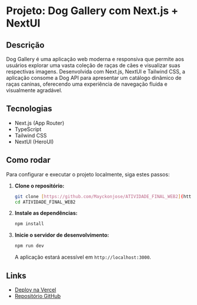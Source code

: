 # Projeto: Dog Gallery com Next.js + NextUI

## Descrição
Dog Gallery é uma aplicação web moderna e responsiva que permite aos usuários explorar uma vasta coleção de raças de cães e visualizar suas respectivas imagens. Desenvolvida com Next.js, NextUI e Tailwind CSS, a aplicação consome a Dog API para apresentar um catálogo dinâmico de raças caninas, oferecendo uma experiência de navegação fluida e visualmente agradável.

## Tecnologias
- Next.js (App Router)
- TypeScript
- Tailwind CSS
- NextUI (HeroUI)

## Como rodar
Para configurar e executar o projeto localmente, siga estes passos:

1.  **Clone o repositório:**
    ```bash
    git clone [https://github.com/Mayckonjose/ATIVIDADE_FINAL_WEB2](https://github.com/Mayckonjose/ATIVIDADE_FINAL_WEB2)
    cd ATIVIDADE_FINAL_WEB2
    ```
2.  **Instale as dependências:**
    ```bash
    npm install
    ```
3.  **Inicie o servidor de desenvolvimento:**
    ```bash
    npm run dev
    ```
    A aplicação estará acessível em `http://localhost:3000`.

## Links
- [Deploy na Vercel](https://atividade-final-web-2.vercel.app/)
- [Repositório GitHub](https://github.com/Mayckonjose/ATIVIDADE_FINAL_WEB2)